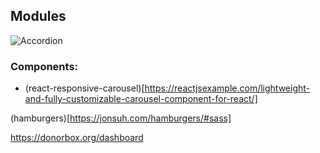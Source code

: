 ## Modules
![Accordion](https://github.com/springload/react-accessible-accordion)


### Components:

* (react-responsive-carousel)[https://reactjsexample.com/lightweight-and-fully-customizable-carousel-component-for-react/]

(hamburgers)[https://jonsuh.com/hamburgers/#sass]

https://donorbox.org/dashboard